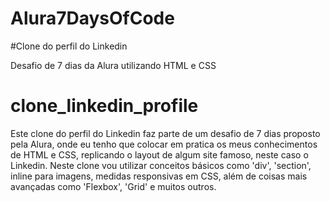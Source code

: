 # Alura7DaysOfCode
#Clone do perfil do Linkedin

Desafio de 7 dias da Alura utilizando HTML e CSS

# clone_linkedin_profile
Este clone do perfil do Linkedin faz parte de um desafio de 7 dias proposto pela Alura, onde eu tenho que colocar em pratica os meus conhecimentos de HTML e CSS, replicando o layout de algum site famoso, neste caso o Linkedin.
Neste clone vou utilizar conceitos básicos como 'div', 'section', inline para imagens, medidas responsivas em CSS, além de coisas mais avançadas como 'Flexbox', 'Grid' e muitos outros.
